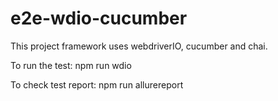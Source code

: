 # e2e-wdio-cucumber

This project framework uses webdriverIO, cucumber and chai.

To run the test:
npm run wdio

To check test report:
npm run allurereport

